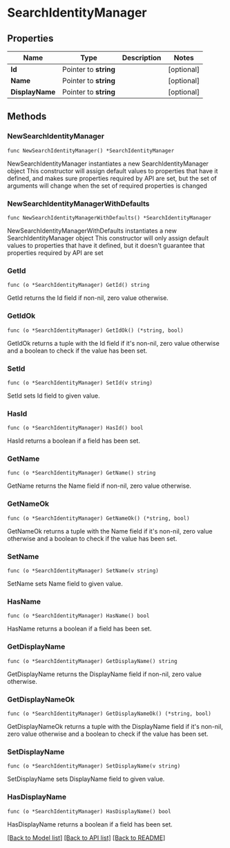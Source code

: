 # SearchIdentityManager

## Properties

Name | Type | Description | Notes
------------ | ------------- | ------------- | -------------
**Id** | Pointer to **string** |  | [optional] 
**Name** | Pointer to **string** |  | [optional] 
**DisplayName** | Pointer to **string** |  | [optional] 

## Methods

### NewSearchIdentityManager

`func NewSearchIdentityManager() *SearchIdentityManager`

NewSearchIdentityManager instantiates a new SearchIdentityManager object
This constructor will assign default values to properties that have it defined,
and makes sure properties required by API are set, but the set of arguments
will change when the set of required properties is changed

### NewSearchIdentityManagerWithDefaults

`func NewSearchIdentityManagerWithDefaults() *SearchIdentityManager`

NewSearchIdentityManagerWithDefaults instantiates a new SearchIdentityManager object
This constructor will only assign default values to properties that have it defined,
but it doesn't guarantee that properties required by API are set

### GetId

`func (o *SearchIdentityManager) GetId() string`

GetId returns the Id field if non-nil, zero value otherwise.

### GetIdOk

`func (o *SearchIdentityManager) GetIdOk() (*string, bool)`

GetIdOk returns a tuple with the Id field if it's non-nil, zero value otherwise
and a boolean to check if the value has been set.

### SetId

`func (o *SearchIdentityManager) SetId(v string)`

SetId sets Id field to given value.

### HasId

`func (o *SearchIdentityManager) HasId() bool`

HasId returns a boolean if a field has been set.

### GetName

`func (o *SearchIdentityManager) GetName() string`

GetName returns the Name field if non-nil, zero value otherwise.

### GetNameOk

`func (o *SearchIdentityManager) GetNameOk() (*string, bool)`

GetNameOk returns a tuple with the Name field if it's non-nil, zero value otherwise
and a boolean to check if the value has been set.

### SetName

`func (o *SearchIdentityManager) SetName(v string)`

SetName sets Name field to given value.

### HasName

`func (o *SearchIdentityManager) HasName() bool`

HasName returns a boolean if a field has been set.

### GetDisplayName

`func (o *SearchIdentityManager) GetDisplayName() string`

GetDisplayName returns the DisplayName field if non-nil, zero value otherwise.

### GetDisplayNameOk

`func (o *SearchIdentityManager) GetDisplayNameOk() (*string, bool)`

GetDisplayNameOk returns a tuple with the DisplayName field if it's non-nil, zero value otherwise
and a boolean to check if the value has been set.

### SetDisplayName

`func (o *SearchIdentityManager) SetDisplayName(v string)`

SetDisplayName sets DisplayName field to given value.

### HasDisplayName

`func (o *SearchIdentityManager) HasDisplayName() bool`

HasDisplayName returns a boolean if a field has been set.


[[Back to Model list]](../README.md#documentation-for-models) [[Back to API list]](../README.md#documentation-for-api-endpoints) [[Back to README]](../README.md)


